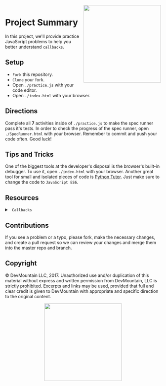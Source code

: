 <img src="https://s3.amazonaws.com/devmountain/readme-logo.png" width="250" align="right">

# Project Summary

In this project, we'll provide practice JavaScript problems to help you better understand `callbacks`.

## Setup

* `Fork` this repository.
* `Clone` your fork.
* Open `./practice.js` with your code editor.
* Open `./index.html` with your browser.

## Directions

Complete all <b>7</b> activities inside of `./practice.js` to make the spec runner pass it's tests. In order to check the progress of the spec runner, open `./SpecRunner.html` with your browser. Remember to commit and push your code often. Good luck!

## Tips and Tricks

One of the biggest tools at the developer's disposal is the browser's built-in debugger. To use it, open `./index.html` with your browser. Another great tool for small and isolated pieces of code is <a href="http://www.pythontutor.com/visualize.html#">Python Tutor</a>. Just make sure to change the code to `JavaScript ES6`.

## Resources

<details>

<summary> <code> Callbacks </code> </summary>

```js
// Most simply, a callback is a function that is passed as an argument to another function. That might look one of two ways:

// Example 1

// This is a generic function, it could be doing anything, but here it's just returning a string

function imDoingIt() {
  return 'Did it!';
}

// This function expects a function as an argument for our cb parameter. Functions that receive functions as arguments are called higher-order functions. We know it expects a function because we're invoking cb within the functions body. cb is not a special keyword. Like any parameter, it's just a placeholder. We could call it catfish or hotdog if we wanted. 

function doTheThing(cb) {
  return cb();
}

// Here we invoke doTheThing, passing it the imDoingIt function's definition (that just means we didn't invoke the passed in function). The imDoingIt function is aliased as cb in the function above, which we then invoke in our function body.

doTheThing(imDoingIt); // the result of calling this function is 'Did it!'

// In this example, we do the exact same thing, except instead of using a named function (imDoingIt) we're using an anonymous function as the passed in argument to doTheThing. An anonymous function is just a function without a name.

// Example 2

function doTheThing(cb) {
  return cb();
}

doTheThing(function() {
  return 'Did it!';
});

// The callback pattern is often used in asynchronous programming, and we'll see more of that later. Another common use case for the callback patter is code reuse. Let's imagine you're processing bank deposits and withdrawals. You might write your code like this with callbacks.

// a simple asynchronous callback example (note: this is not working code and is for example only)

function login(processUser) {
  let user = fetchUser() // This is a fake function that takes time to run. It will log the user in, getting the users data                            // from the server.
  // When fetchUser finishes running, we want to tell JavaScript to do something with the user's data
  processUser(user);
}

function processUser(user) {
  return 'The logged in user is ' + user.name;
}

// log the user in and when that's done, process them
login(processUser)

// Transaction is a function that expects a dollar amount, and a callback function called action

function transaction(amt, action) {
  // rather than adding this if statement to make sure we're dealing with valid dollar amounts in both the deposit and withdraw functions below, we can write it once here. This helps keep our code D-R-Y (Don't Repeat Yourself)
  if (amt <= 0) {
    return 'Please use a valid amount';
  }
  // As long as the amt is greater than 0, we'll perform our action (invoke our callback function) passing in the amt.
  return action(amt);
}

// a function that would deposit the given amount
function deposit(amt) {
  return 'You deposited $' + amt;
}

// a function that would withdraw the given amount
function withdraw(amt) {
  return 'You withdrew $' + amt;
}

// In these two invocations we call our transaction function with an amount, and a callback representing which action we want to perform with the given amounts.
transaction(100, deposit);

transaction(50, withdraw);

// As you can see above, callbacks provide a pattern for reusing chunks of code and grouping/reducing our logic (in this case our simple if statement that applies to both deposits and withdrawls.

// In review:

// a callback is a function passed as an argument to another functions invocation
// a higher-order function is any function that receives a function as an argument to it's invocation
  // from above: transaction(deposit) => transaction would be the higher-order function and deposit would be the callback
// The callback pattern (or more simply, using callbacks in our code) allows us to write cleaner code with less repetition
// Callbacks are often used for asynchronous programming (think requesting data, logging a user in, etc.)
```

</details>

## Contributions

If you see a problem or a typo, please fork, make the necessary changes, and create a pull request so we can review your changes and merge them into the master repo and branch.

## Copyright

© DevMountain LLC, 2017. Unauthorized use and/or duplication of this material without express and written permission from DevMountain, LLC is strictly prohibited. Excerpts and links may be used, provided that full and clear credit is given to DevMountain with appropriate and specific direction to the original content.

<p align="center">
<img src="https://s3.amazonaws.com/devmountain/readme-logo.png" width="250">
</p>
